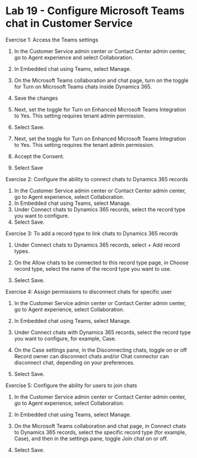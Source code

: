 # Lab 19 - Configure Microsoft Teams chat in Customer Service

Exercise 1: Access the Teams settings
1.	In the Customer Service admin center or Contact Center admin center, go to Agent experience and select Collaboration.
2.	In Embedded chat using Teams, select Manage.
 
3.	On the Microsoft Teams collaboration and chat page, turn on the toggle for Turn on Microsoft Teams chats inside Dynamics 365.
4.	Save the changes
 
5.	Next, set the toggle for Turn on Enhanced Microsoft Teams Integration to Yes. This setting requires tenant admin permission.
6.	Select Save.
 
9.	Next, set the toggle for Turn on Enhanced Microsoft Teams Integration to Yes. This setting requires the tenant admin permission. 
 
7.	Accept the Consent.
 
8.	Select Save
 
Exercise 2: Configure the ability to connect chats to Dynamics 365 records
1.	In the Customer Service admin center or Contact Center admin center, go to Agent experience, select Collaboration.
2.	In Embedded chat using Teams, select Manage.
3.	Under Connect chats to Dynamics 365 records, select the record type you want to configure.
4.	Select Save.
 
Exercise 3: To add a record type to link chats to Dynamics 365 records
1.	Under Connect chats to Dynamics 365 records, select + Add record types.
 
2.	On the Allow chats to be connected to this record type page, in Choose record type, select the name of the record type you want to use.
3.	Select Save.
 
Exercise 4: Assign permissions to disconnect chats for specific user 
1.	In the Customer Service admin center or Contact Center admin center, go to Agent experience, select Collaboration.
2.	In Embedded chat using Teams, select Manage.
3.	Under Connect chats with Dynamics 365 records, select the record type you want to configure, for example, Case. 
 
4.	On the Case settings pane, in the Disconnecting chats, toggle on or off Record owner can disconnect chats and/or Chat connector can disconnect chat, depending on your preferences.
5.	Select Save.
 
Exercise 5: Configure the ability for users to join chats
1.	In the Customer Service admin center or Contact Center admin center, go to Agent experience, select Collaboration.
2.	In Embedded chat using Teams, select Manage.
3.	On the Microsoft Teams collaboration and chat page, in Connect chats to Dynamics 365 records, select the specific record type (for example, Case), and then in the settings pane, toggle Join chat on or off.
 
4.	Select Save.

